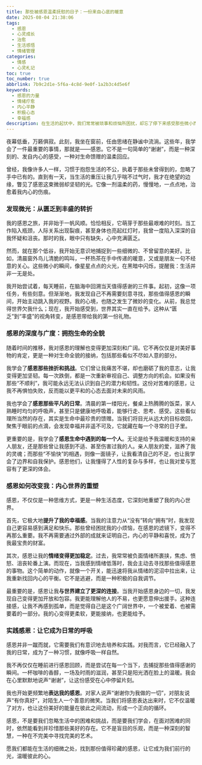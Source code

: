 ```yaml
---
title: 那些被感恩温柔抚慰的日子：一份来自心底的暖意
date: 2025-08-04 21:38:06
tags:
  - 感恩
  - 心灵成长
  - 治愈
  - 生活感悟
  - 情绪管理
categories:
  - 情感
  - 心灵札记
toc: true
toc_number: true
abbrlink: 7b9c2d1e-5f6a-4c8d-9e0f-1a2b3c4d5e6f
keywords:
  - 感恩的力量
  - 情绪疗愈
  - 内心平静
  - 积极心态
  - 幸福感
description: 在生活的起伏中，我们常常被琐事和烦恼所困扰，却忘了停下来感受那些微小而确切的幸福。这篇文章，是一次关于感恩的深情对话，它将带你走进内心深处，感受那些被忽略的温暖，发现感恩如何悄然改变我们的视角，治愈我们的心灵，并最终引领我们走向更丰盛、更平静的人生。愿这份文字，能成为你心中一束温柔的光。
---
```


夜幕低垂，万籁俱寂。此刻，我坐在窗前，任由思绪在静谧中流淌。这些年，我学会了一件最重要的事情，那就是——感恩。它不是一句简单的“谢谢”，而是一种深刻的、发自内心的感受，一种对生命馈赠的温柔回应。

曾经，我像许多人一样，习惯于抱怨生活的不公，执着于那些未曾得到的，忽略了手中已有的。直到有一天，当生活的重压让我几乎喘不过气时，我才在绝望的边缘，瞥见了感恩这束微弱却坚韧的光。它像一剂温柔的药，慢慢地，一点点地，治愈着我内心的伤痕。

### 发现微光：从匮乏到丰盛的转折

我的感恩之旅，并非始于一帆风顺。恰恰相反，它萌芽于那些最艰难的时刻。当工作陷入瓶颈，人际关系出现裂痕，甚至身体也亮起红灯时，我曾一度陷入深深的自我怀疑和沮丧。那时的我，眼中只有缺失，心中充满匮乏。

然而，就在那个低谷，我开始无意识地捕捉到一些细微的、不曾留意的美好。比如，清晨窗外鸟儿清脆的鸣叫，一杯热茶在手中传递的暖意，又或是朋友一句不经意的关心。这些微小的瞬间，像星星点点的火光，在黑暗中闪烁，提醒我：生活并非一无是处。

我开始尝试着，每天睡前，在脑海中回溯当天值得感谢的三件事。起初，这像一项任务，有些刻意。但渐渐地，我发现自己不再需要刻意寻找，那些值得感恩的瞬间，开始主动跳入我的视野。我的心境，也随之发生了微妙的变化。从前，我总觉得世界欠我什么；现在，我开始感受到，世界其实一直在给予。这种从“匮乏”到“丰盛”的视角转变，是感恩带给我的第一份礼物。

### 感恩的深度与广度：拥抱生命的全貌

随着时间的推移，我对感恩的理解也变得更加深刻和广阔。它不再仅仅是对美好事物的肯定，更是一种对生命全貌的接纳，包括那些看似不尽如人意的部分。

我学会了**感恩那些挫折和挑战**。它们曾让我痛苦不堪，却也磨砺了我的意志，让我变得更加坚韧。每一次跌倒，都是一次重新审视自己、调整方向的机会。如果没有那些“不顺利”，我可能永远无法认识到自己的潜力和韧性。这份对苦难的感恩，让我不再惧怕失败，反而能以更平和的心态去面对未来的风雨。

我也学会了**感恩那些平凡的日常**。清晨的第一缕阳光，餐桌上热腾腾的饭菜，家人熟睡时均匀的呼吸声，甚至只是健康地呼吸着，能够行走、思考、感受。这些看似理所当然的存在，其实是生命中最珍贵的馈赠。当我们将目光从远大的目标收回，聚焦于眼前的点滴，会发现幸福并非遥不可及，它就藏在每一个寻常的日子里。

更重要的是，我学会了**感恩生命中遇到的每一个人**。无论是给予我温暖和支持的亲人朋友，还是那些曾让我感到不适、甚至伤害过我的人。亲人朋友的爱，滋养了我的灵魂；而那些“不愉快”的相遇，则像一面镜子，让我看清自己的不足，也让我学会了边界和自我保护。感恩他们，让我懂得了人性的复杂与多样，也让我对爱与宽容有了更深的体会。

### 感恩如何改变我：内心世界的重塑

感恩，不仅仅是一种思维方式，更是一种生活态度，它深刻地重塑了我的内心世界。

首先，它极大地**提升了我的幸福感**。当我的注意力从“没有”转向“拥有”时，我发现自己更容易感到满足和快乐。那些曾经困扰我的小烦恼，在感恩的滤镜下，变得不再那么重要。我不再需要通过外部的成就来证明自己，内心的平静和喜悦，成为了我最宝贵的财富。

其次，感恩让我的**情绪变得更加稳定**。过去，我常常被负面情绪所裹挟，焦虑、愤怒、沮丧轮番上演。而现在，当我感到情绪低落时，我会主动去寻找那些值得感恩的事物。这个简单的动作，就像一个开关，能迅速将我从情绪的泥沼中拉出来，让我重新找回内心的平衡。它不是逃避，而是一种积极的自我调节。

最重要的是，感恩让我**与世界建立了更深的连接**。当我开始感恩身边的一切，我发现自己变得更加开放和包容。我更能理解他人的不易，也更愿意伸出援手。这种连接感，让我不再感到孤单，而是觉得自己是这个广阔世界中，一个被爱着、也被需要着的一部分。我的心变得更柔软，更能接纳，也更能给予。

### 实践感恩：让它成为日常的呼吸

感恩并非一蹴而就，它需要我们有意识地去培养和实践。对我而言，它已经融入了我的日常，成为了一种习惯，就像呼吸一样自然。

我不再仅仅在睡前进行感恩回顾，而是尝试在每一个当下，去捕捉那些值得感谢的瞬间。一杯咖啡的香醇，一场及时雨的滋润，甚至只是阳光洒在脸上的温暖。我会在心里默默地说声“谢谢”，让这份感受在心中停留片刻。

我也开始更频繁地**表达我的感恩**。对家人说声“谢谢你为我做的一切”，对朋友说声“有你真好”，对陌生人一个善意的微笑。当我们将感恩表达出来时，它不仅温暖了对方，也让这份美好的能量在彼此之间流动，形成一个正向的循环。

感恩，不是要我们忽略生活中的困难和挑战，而是要我们学会，在面对困难的同时，依然能看到并珍惜那些美好的存在。它不是盲目的乐观，而是一种深刻的智慧，一种在不完美中寻找完美的艺术。

愿我们都能在生活的细微之处，找到那份值得珍藏的感恩，让它成为我们前行的光，温暖彼此的心。